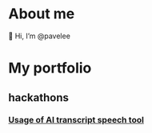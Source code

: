# About me

👋 Hi, I’m @pavelee

# My portfolio
## hackathons
### [Usage of AI transcript speech tool](https://github.com/pavelee/react-deepgram-example)
